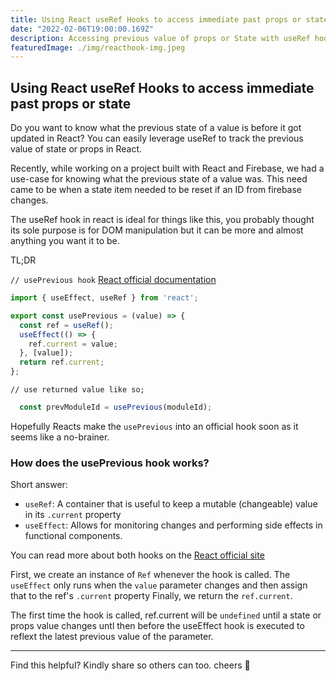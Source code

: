 ```yaml
---
title: Using React useRef Hooks to access immediate past props or state.
date: "2022-02-06T19:00:00.169Z"
description: Accessing previous value of props or State with useRef hook in React.
featuredImage: ./img/reacthook-img.jpeg
---
```


## Using React useRef Hooks to access immediate past props or state

Do you want to know what the previous state of a value is before it got updated in React?
You can easily leverage useRef to track the previous value of state or props in React.

Recently, while working on a project built with React and Firebase, we had a use-case for knowing what the previous state of a value was. This need came to be when a state item needed to be reset if an ID from firebase changes.

The useRef hook in react is ideal for things like this, you probably thought its sole purpose is for DOM manipulation but it can be more and almost anything you want it to be.

TL;DR

`// usePrevious hook` [React official documentation](https://reactjs.org/docs/hooks-faq.html#how-to-get-the-previous-props-or-state)

```js
import { useEffect, useRef } from 'react';

export const usePrevious = (value) => {
  const ref = useRef();
  useEffect(() => {
    ref.current = value;
  }, [value]);
  return ref.current;
};
```

`// use returned value like so;`

```js
  const prevModuleId = usePrevious(moduleId);
```

Hopefully Reacts make the `usePrevious` into an official hook soon as it seems like a no-brainer.

### How does the usePrevious hook works?

Short answer:

- `useRef`: A container that is useful to keep a mutable (changeable) value in its `.current` property
- `useEffect`: Allows for monitoring changes and performing side effects in functional components.

You can read more about both hooks on the [React official site](https://reactjs.com)

First, we create an instance of `Ref` whenever the hook is called.
The `useEffect` only runs when the `value` parameter changes and then assign that to the ref's `.current` property
Finally, we return the `ref.current`.

The first time the hook is called, ref.current will be `undefined` until a state or props value changes untl then before the useEffect hook is executed to reflext the latest previous value of the parameter.

---------------

Find this helpful? Kindly share so others can too.
cheers 🥂
